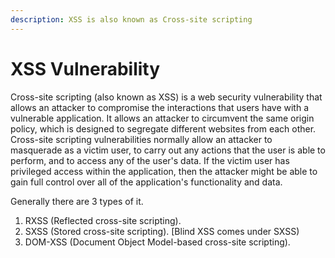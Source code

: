 ```yaml
---
description: XSS is also known as Cross-site scripting
---
```


# XSS Vulnerability

Cross-site scripting (also known as XSS) is a web security vulnerability that allows an attacker to compromise the interactions that users have with a vulnerable application. It allows an attacker to circumvent the same origin policy, which is designed to segregate different websites from each other. Cross-site scripting vulnerabilities normally allow an attacker to masquerade as a victim user, to carry out any actions that the user is able to perform, and to access any of the user's data. If the victim user has privileged access within the application, then the attacker might be able to gain full control over all of the application's functionality and data.

Generally there are 3 types of it.

1. RXSS (Reflected cross-site scripting).
2. SXSS (Stored cross-site scripting). \[Blind XSS comes under SXSS)
3. DOM-XSS (Document Object Model-based cross-site scripting).



